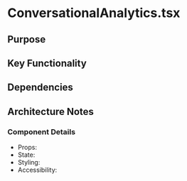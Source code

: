 # ConversationalAnalytics.tsx

## Purpose

## Key Functionality

## Dependencies

## Architecture Notes

### Component Details
- Props: 
- State: 
- Styling: 
- Accessibility: 

